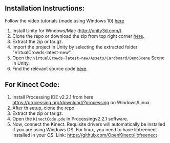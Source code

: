 Installation Instructions:
----------------------------

Follow the video tutorials (made using Windows 10) [here](https://drive.google.com/drive/folders/0B_7Kf5WLWGfRaWswVHlDak5yaE0?usp=sharing)

1. Install Unity for Windows/Mac (http://unity3d.com/).
2. Clone the repo or download the zip from top right corner [here](https://codeload.github.com/naman/VirtualCrowds/zip/master).
3. Extract the zip or tar.gz.
4. Import the project in Unity by selecting the extracted folder "VirtualCrowds-latest-new".
5. Open the `VirtualCrowds-latest-new/Assets/Cardboard/DemoScene` Scene in Unity.
6. Find the relevant source code [here](https://github.com/naman/BlankState/tree/master/Assets/Cardboard/Scripts).


For Kinect Code:
------------------

1. Install Processing IDE v2.2.1 from here https://processing.org/download/?processing on Windows/Linux.
2. After th setup, clone the repo.
3. Extract the zip or tar.gz.
4. Open the `KinectCode.pde` in Processingv2.2.1 software.
5. Now, connect the Kinect. Requisite drivers will automatically be installed if you are using Windows OS. For linux, you need to have libfreenect installed in your OS. Link: https://github.com/OpenKinect/libfreenect 

